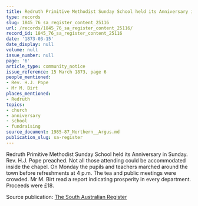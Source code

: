 ```yaml
---
title: Redruth Primitive Methodist Sunday School held its Anniversary in Sunday.
type: records
slug: 1845_76_sa_register_content_25116
url: /records/1845_76_sa_register_content_25116/
record_id: 1845_76_sa_register_content_25116
date: '1873-03-15'
date_display: null
volume: null
issue_number: null
page: '6'
article_type: community_notice
issue_reference: 15 March 1873, page 6
people_mentioned:
- Rev. H.J. Pope
- Mr M. Birt
places_mentioned:
- Redruth
topics:
- church
- anniversary
- school
- fundraising
source_document: 1985-87_Northern__Argus.md
publication_slug: sa-register
---
```


Redruth Primitive Methodist Sunday School held its Anniversary in Sunday.  Rev. H.J. Pope preached.  Not all those attending could be accommodated inside the chapel.  On Monday the pupils and teachers marched around the town before refreshments at 4 p.m.  The tea and public meetings were crowded.  Mr M. Birt read a report indicating prosperity in every department.  Proceeds were £18.

Source publication: [The South Australian Register](/publications/sa-register/)
